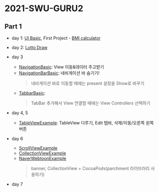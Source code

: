 # 2021-SWU-GURU2
## Part 1
* day 1: [UI Basic](https://github.com/lollin0/2021-SWU-GURU2/tree/main/UIBasic), First Project - [BMI calculator](https://github.com/lollin0/2021-SWU-GURU2/tree/main/FristProject)
* day 2: [Lotto Draw](https://github.com/lollin0/2021-SWU-GURU2/tree/main/LottoDraw)
* day 3
  - [NavigationBasic](https://github.com/lollin0/2021-SWU-GURU2/tree/main/NavigationBasic): View 이동&데이터 주고받기
  - [NavigationBarBasic](https://github.com/lollin0/2021-SWU-GURU2/tree/main/NavigationBarBasic): 네비게이션 바 숨기기!
    > 네비게이션 바로 이동할 때에는 present 설정을 Show로 바꾸기
  - [TabbarBasic](https://github.com/lollin0/2021-SWU-GURU2/tree/main/TabbarBasic):
    > TabBar 추가해서 View 연결할 때에는 View Controllers 선택하기
* day 4, 5
  - [TableViewExample](https://github.com/lollin0/2021-SWU-GURU2/tree/main/TableViewExample): TableView 다루기, Edit 탭바, 삭제/이동/오른쪽 왼쪽 버튼
* day 6
  - [ScrollViewExample]()
  - [CollectionViewExample]()
  - [NaverWebtoonExample]()
    > banner, CollectionView + CocoaPods(parchment 라이브러리 사용하기)

* day 7


